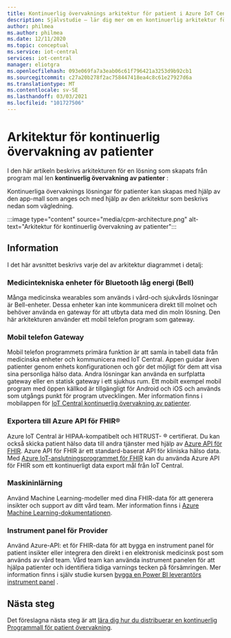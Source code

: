 ```yaml
---
title: Kontinuerlig övervaknings arkitektur för patient i Azure IoT Central | Microsoft Docs
description: Självstudie – lär dig mer om en kontinuerlig arkitektur för patient övervaknings lösning.
author: philmea
ms.author: philmea
ms.date: 12/11/2020
ms.topic: conceptual
ms.service: iot-central
services: iot-central
manager: eliotgra
ms.openlocfilehash: 093e069fa7a3eab06c61f796421a3253d9b92cb1
ms.sourcegitcommit: c27a20b278f2ac758447418ea4c8c61e27927d6a
ms.translationtype: MT
ms.contentlocale: sv-SE
ms.lasthandoff: 03/03/2021
ms.locfileid: "101727506"
---
```

# <a name="continuous-patient-monitoring-architecture"></a>Arkitektur för kontinuerlig övervakning av patienter

I den här artikeln beskrivs arkitekturen för en lösning som skapats från program mal len **kontinuerlig övervakning av patienter** :

Kontinuerliga övervaknings lösningar för patienter kan skapas med hjälp av den app-mall som anges och med hjälp av den arkitektur som beskrivs nedan som vägledning.

:::image type="content" source="media/cpm-architecture.png" alt-text="Arkitektur för kontinuerlig övervakning av patienter":::

## <a name="details"></a>Information

I det här avsnittet beskrivs varje del av arkitektur diagrammet i detalj:

### <a name="bluetooth-low-energy-ble-medical-devices"></a>Medicintekniska enheter för Bluetooth låg energi (Bell)

Många medicinska wearables som används i vård-och sjukvårds lösningar är Bell-enheter. Dessa enheter kan inte kommunicera direkt till molnet och behöver använda en gateway för att utbyta data med din moln lösning. Den här arkitekturen använder ett mobil telefon program som gateway.

### <a name="mobile-phone-gateway"></a>Mobil telefon Gateway

Mobil telefon programmets primära funktion är att samla in tabell data från medicinska enheter och kommunicera med IoT Central. Appen guidar även patienter genom enhets konfigurationen och gör det möjligt för dem att visa sina personliga hälso data. Andra lösningar kan använda en surfplatta gateway eller en statisk gateway i ett sjukhus rum. Ett mobilt exempel mobil program med öppen källkod är tillgängligt för Android och iOS och används som utgångs punkt för program utvecklingen. Mer information finns i mobilappen för [IoT Central kontinuerlig övervakning av patienter](/samples/iot-for-all/iotc-cpm-sample/iotc-cpm-sample/).

### <a name="export-to-azure-api-for-fhirreg"></a>Exportera till Azure API för FHIR&reg;

Azure IoT Central är HIPAA-kompatibelt och HITRUST- &reg; certifierat. Du kan också skicka patient hälso data till andra tjänster med hjälp av [Azure API för FHIR](../../healthcare-apis/overview.md). Azure API för FHIR är ett standard-baserat API för kliniska hälso data. Med [Azure IoT-anslutningsprogrammet för FHIR](../../healthcare-apis/iot-fhir-portal-quickstart.md) kan du använda Azure API för FHIR som ett kontinuerligt data export mål från IoT Central.

### <a name="machine-learning"></a>Maskininlärning

Använd Machine Learning-modeller med dina FHIR-data för att generera insikter och support av ditt vård team. Mer information finns i [Azure Machine Learning-dokumentationen](../../machine-learning/index.yml).

### <a name="provider-dashboard"></a>Instrument panel för Provider

Använd Azure-API: et för FHIR-data för att bygga en instrument panel för patient insikter eller integrera den direkt i en elektronisk medicinsk post som används av vård team. Vård team kan använda instrument panelen för att hjälpa patienter och identifiera tidiga varnings tecken på försämringen. Mer information finns i själv studie kursen [bygga en Power BI leverantörs instrument panel](tutorial-health-data-triage.md) .

## <a name="next-steps"></a>Nästa steg

Det föreslagna nästa steg är att [lära dig hur du distribuerar en kontinuerlig Programmall för patient övervakning](tutorial-continuous-patient-monitoring.md).